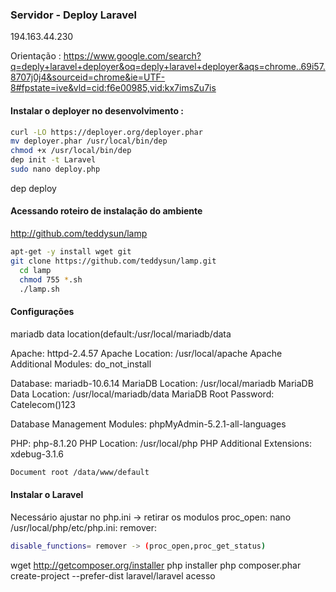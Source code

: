 ### Servidor - Deploy Laravel

194.163.44.230

Orientação : 
https://www.google.com/search?q=deply+laravel+deployer&oq=deply+laravel+deployer&aqs=chrome..69i57.8707j0j4&sourceid=chrome&ie=UTF-8#fpstate=ive&vld=cid:f6e00985,vid:kx7imsZu7is

####  Instalar o deployer no desenvolvimento  :
~~~bash
curl -LO https://deployer.org/deployer.phar
mv deployer.phar /usr/local/bin/dep
chmod +x /usr/local/bin/dep
dep init -t Laravel
sudo nano deploy.php
~~~

dep deploy


























#### Acessando roteiro de instalação do ambiente
http://github.com/teddysun/lamp

~~~bash 
apt-get -y install wget git
git clone https://github.com/teddysun/lamp.git
  cd lamp
  chmod 755 *.sh
  ./lamp.sh
~~~
#### Configurações 

mariadb data location(default:/usr/local/mariadb/data

Apache: httpd-2.4.57
Apache Location: /usr/local/apache
Apache Additional Modules: do_not_install

Database: mariadb-10.6.14
MariaDB Location: /usr/local/mariadb
MariaDB Data Location: /usr/local/mariadb/data
MariaDB Root Password: Catelecom()123

Database Management Modules:
phpMyAdmin-5.2.1-all-languages

PHP: php-8.1.20
PHP Location: /usr/local/php
PHP Additional Extensions:
xdebug-3.1.6
~~~bash
Document root /data/www/default
~~~
#### Instalar o Laravel

Necessário ajustar no php.ini -> retirar os modulos proc_open: nano /usr/local/php/etc/php.ini:
remover:
~~~bash
disable_functions= remover -> (proc_open,proc_get_status) 
~~~
wget http://getcomposer.org/installer
php installer
php composer.phar create-project --prefer-dist laravel/laravel acesso


